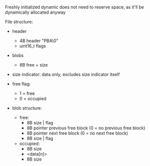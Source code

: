 Freshly initialized dynamic does not need to reserve space, as it'll be dynamically allocated anyway







File structure:

- header
    - 4B header "PBA\0"
    - uint16_t  flags
- blobs
    - 8B free + size

- size indicator: data only, excludes size indicator itself

- free flag:
    - 1 = free
    - 0 = occupied

- blob structure:
    - free:
        - 8B size | flag
        - 8B pointer previous free block (0 = no previous free block)
        - 8B pointer next free block (0 = no next free block)
        - 8B size | flag
    - occupied:
        - 8B size
        - &lt;data[n]&gt;
        - 8B size
